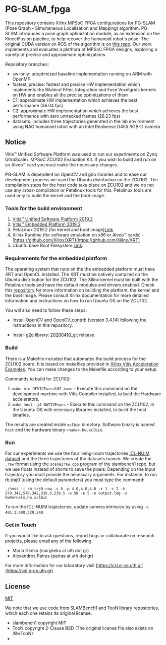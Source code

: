 # PG-SLAM_fpga

This repository contains Xilinx MPSoC FPGA configurations for PG-SLAM (Pose Graph - Simultaneous Localization and Mapping) algorithm. PG-SLAM introduces a pose graph optimization module, as an extension on the KinectFusion pipeline, to help recover the humanoid robot's pose. The original CUDA version on ROS of the algorithm is on [this repo](https://github.com/mrsp/slam_stack). Our work implements and evaluates a plethora of MPSoC FPGA designs, exploring a variety of precise and approximate optimizations.

Repository branches:

* sw-only: unoptimized baseline implementation running on ARM with OpenMP
* fastest_precise: fastest and precise HW implementation which implements the Bilateral Filter, Integration and Fuse Voxelgrids kernels on HW and enables all the precise optimizations of them
* C1: approximate HW implementation which achieves the best performance (36.04 fps)
* C2: approximate HW implementation which achieves the best performance with zero untracked frames (28.23 fps)
* datasets: includes three trajectories generated in the lab environment using NAO humanoid robot with an Intel Realsense D455 RGB-D camera

## Notice
Vitis™ Unified Software Platform was used to run our experiments on Zynq UltraScale+ MPSoC ZCU102 Evaluation Kit. If you wish to build and run on an Alveo™ card you must make the necessary changes. 

PG-SLAM is dependent on OpenCV and g2o libraries and to ease our development process we used the Ubuntu distribution on the ZCU102. The compilation steps for the host code take place on ZCU102 and we do not use any cross-compilation or Petalinux tools for this. Petalinux tools are used only to build the kernel and the boot image.

### Tools for the build environment
1. [Vitis™ Unified Software Platform 2019.2](https://www.xilinx.com/support/download/index.html/content/xilinx/en/downloadNav/vitis/2019-2.html)
2. [Vitis™ Embedded Platform 2019.2](https://www.xilinx.com/support/download/index.html/content/xilinx/en/downloadNav/embedded-platforms/2019-2.html)
3. PetaLinux 2019.2 (for kernel and boot image)[Link](https://www.xilinx.com/support/download/index.html/content/xilinx/en/downloadNav/embedded-design-tools/2019-2.html)
4. Xilinx Runtime (for software emulation on x86 or Alveo™ cards) - [https://github.com/Xilinx/XRT](https://github.com/Xilinx/XRT)
5. Ubuntu base Root Filesystem [Link](http://cdimage.ubuntu.com/ubuntu-base/releases/).


### Requirements for the embedded platform 
The operating system that runs on the the embedded platform must have XRT and OpenCL installed. The XRT must be natively compiled on the Ubuntu distribution for the ZCU102. The Xilinx kernel must be built with the Petalinux tools and have the default modules and drivers enabled. Check this [repository](https://github.com/Xilinx/Vitis_Embedded_Platform_Source) for more information on building the platform, the kernel and the boot image. Please consult Xilinx documentation for more detailed information and instructions on how to run Ubuntu OS on the ZCU102.

You will also need to follow these steps:
* Install [OpenCV](https://github.com/opencv/opencv) and [OpenCV_contrib](https://github.com/opencv/opencv_contrib) (version 3.4.14) following the instructions in this repository.

* Install [g2o](https://github.com/RainerKuemmerle/g2o) library: [20200410_git](https://github.com/RainerKuemmerle/g2o/archive/refs/tags/20200410_git.zip) release.

### Build
There is a Makefile included that automates the build process for the ZCU102 board. It is based on makefiles provided in [Xilinx Vitis Acceleration Examples](https://github.com/Xilinx/Vitis_Accel_Examples/tree/2019.2). You can make changes to the Makefile according to your setup.

Commands to build for ZCU102:
1. `make bin DEVICE=zcu102_base` - Execute this command on the development machine with Vitis Compiler installed, to buld the Hardware accelerators.
2. `make host -j4 NATIVE=yes` - Execute this command on the ZCU102, in the Ubuntu OS with necessary libraries installed, to build the host binaries.

The results are created inside `xclbin` directory. Software binary is named `host` and the hardware binary `<name>.hw.xclbin`.

### Run
For our experiments we use the four living-room trajectories [ICL-NUIM dataset](https://www.doc.ic.ac.uk/~ahanda/VaFRIC/iclnuim.html) and the three trajectories of the datasets branch. We create the `.raw` format using the `scene2raw.cpp` program of the slambench1 repo, but we use floats instead of shorts to save the pixels. Depending on the input trajectory you must provide the necessary arguments. For instance, to run rb.traj0 (using the default parameters) you must type the command:

`./host -i rb_trj0.raw -s 8 -p 4.0,4.0,4.0 -r 1 -c 2 -k 570.342,570.342,319.5,239.5 -a 50 -e 5 -o output.log -x hwKernels.hw.xclbin` 

To run the ICL-NUIM trajectories, update camera intrinsics by using `-k 481.2,480,320,240`.

### Get in Touch

If you would like to ask questions, report bugs or collaborate on research projects, please email any of the following:

 - Maria Gkeka (margkeka at uth dot gr)
 - Alexandros Patras (patras at uth dot gr)

For more information for our laboratory visit [https://csl.e-ce.uth.gr](https://csl.e-ce.uth.gr) 

## License

[MIT](https://choosealicense.com/licenses/mit/)

We note that we use code from [SLAMBench1](https://github.com/pamela-project/slambench1) and [TooN library](https://github.com/edrosten/TooN) repositories, which each one retains its original license.
* slambench1 copyright MIT
* TooN copyright 2-Clause BSD (The original license file also exists on /lib/TooN) 
* 
